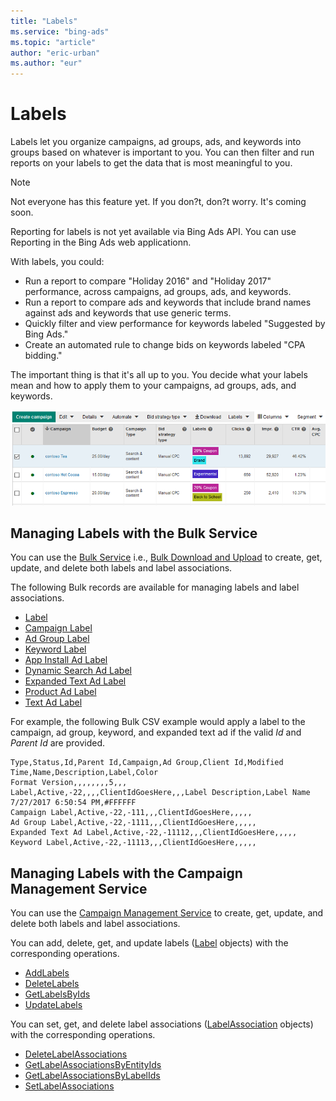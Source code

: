 ```yaml
---
title: "Labels"
ms.service: "bing-ads"
ms.topic: "article"
author: "eric-urban"
ms.author: "eur"
---
```

# Labels
Labels let you organize campaigns, ad groups, ads, and keywords into groups based on whatever is important to you. You can then filter and run reports on your labels to get the data that is most meaningful to you.

> [!NOTE]
> Not everyone has this feature yet. If you don?t, don?t worry. It's coming soon.
> 
> Reporting for labels is not yet available via Bing Ads API. You can use Reporting in the Bing Ads web applicationn. 

With labels, you could:
* Run a report to compare "Holiday 2016" and "Holiday 2017" performance, across campaigns, ad groups, ads, and keywords.
* Run a report to compare ads and keywords that include brand names against ads and keywords that use generic terms.
* Quickly filter and view performance for keywords labeled "Suggested by Bing Ads."
* Create an automated rule to change bids on keywords labeled "CPA bidding."

The important thing is that it's all up to you. You decide what your labels mean and how to apply them to your campaigns, ad groups, ads, and keywords.

![Labels in the Bing Ads Web Application](../guides/media/labels-bing-ads-web-application.png)

## <a name="bulkservice"></a>Managing Labels with the Bulk Service
You can use the [Bulk Service](~/bulk/bulk-service-reference.md) i.e., [Bulk Download and Upload](../guides/bulk-download-upload.md) to create, get, update, and delete both labels and label associations. 

The following Bulk records are available for managing labels and label associations. 

-   [Label](~/bulk/label.md)  
-   [Campaign Label](~/bulk/campaign-label.md)  
-   [Ad Group Label](~/bulk/ad-group-label.md)  
-   [Keyword Label](~/bulk/keyword-label.md)  
-   [App Install Ad Label](~/bulk/app-install-ad-label.md)  
-   [Dynamic Search Ad Label](~/bulk/dynamic-search-ad-label.md)  
-   [Expanded Text Ad Label](~/bulk/expanded-text-ad-label.md)  
-   [Product Ad Label](~/bulk/product-ad-label.md)  
-   [Text Ad Label](~/bulk/text-ad-label.md)  

For example, the following Bulk CSV example would apply a label to the campaign, ad group, keyword, and expanded text ad if the valid *Id* and *Parent Id* are provided. 

```csv
Type,Status,Id,Parent Id,Campaign,Ad Group,Client Id,Modified Time,Name,Description,Label,Color
Format Version,,,,,,,,5,,,
Label,Active,-22,,,,ClientIdGoesHere,,,Label Description,Label Name 7/27/2017 6:50:54 PM,#FFFFFF
Campaign Label,Active,-22,-111,,,ClientIdGoesHere,,,,,
Ad Group Label,Active,-22,-1111,,,ClientIdGoesHere,,,,,
Expanded Text Ad Label,Active,-22,-11112,,,ClientIdGoesHere,,,,,
Keyword Label,Active,-22,-11113,,,ClientIdGoesHere,,,,,
```

## <a name="campaignservice"></a>Managing Labels with the Campaign Management Service
You can use the [Campaign Management Service](~/campaign-management/campaign-management-service-reference.md) to create, get, update, and delete both labels and label associations. 

You can add, delete, get, and update labels ([Label](~/campaign-management/label.md) objects) with the corresponding operations.
-  [AddLabels](~/campaign-management/addlabels.md)  
-  [DeleteLabels](~/campaign-management/deletelabels.md)  
-  [GetLabelsByIds](~/campaign-management/getlabelsbyids.md)  
-  [UpdateLabels](~/campaign-management/updatelabels.md)  

You can set, get, and delete label associations ([LabelAssociation](~/campaign-management/labelassociation.md) objects) with the corresponding operations.
-  [DeleteLabelAssociations](~/campaign-management/deletelabelassociations.md)  
-  [GetLabelAssociationsByEntityIds](~/campaign-management/getlabelassociationsbyentityids.md)  
-  [GetLabelAssociationsByLabelIds](~/campaign-management/getlabelassociationsbylabelids.md)  
-  [SetLabelAssociations](~/campaign-management/setlabelassociations.md)  



